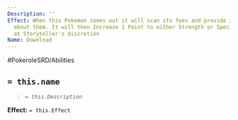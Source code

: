 ```yaml
---
Description: ''
Effect: When this Pokemon comes out it will scan its foes and provide information
  about them. It will then Increase 1 Point to either Strength or Special Attribute
  at Storyteller's discretion
Name: Download
---
```


#PokeroleSRD/Abilities

## `= this.name`

> *`= this.Description`*

**Effect:** `= this.Effect`